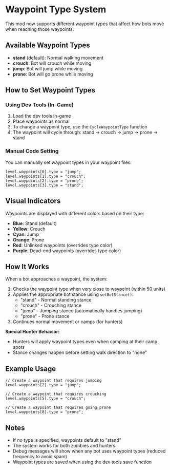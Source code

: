 # Waypoint Type System

This mod now supports different waypoint types that affect how bots move when reaching those waypoints.

## Available Waypoint Types

- **stand** (default): Normal walking movement
- **crouch**: Bot will crouch while moving
- **jump**: Bot will jump while moving
- **prone**: Bot will go prone while moving

## How to Set Waypoint Types

### Using Dev Tools (In-Game)
1. Load the dev tools in-game
2. Place waypoints as normal
3. To change a waypoint type, use the `CycleWaypointType` function
4. The waypoint will cycle through: stand → crouch → jump → prone → stand

### Manual Code Setting
You can manually set waypoint types in your waypoint files:

```gsc
level.waypoints[0].type = "jump";
level.waypoints[1].type = "crouch";
level.waypoints[2].type = "prone";
level.waypoints[3].type = "stand";
```

## Visual Indicators

Waypoints are displayed with different colors based on their type:
- **Blue**: Stand (default)
- **Yellow**: Crouch
- **Cyan**: Jump
- **Orange**: Prone
- **Red**: Unlinked waypoints (overrides type color)
- **Purple**: Dead-end waypoints (overrides type color)

## How It Works

When a bot approaches a waypoint, the system:
1. Checks the waypoint type when very close to waypoint (within 50 units)
2. Applies the appropriate bot stance using `setBotStance()`:
   - "stand" - Normal standing stance
   - "crouch" - Crouching stance
   - "jump" - Jumping stance (automatically handles jumping)
   - "prone" - Prone stance
3. Continues normal movement or camps (for hunters)

**Special Hunter Behavior:**
- Hunters will apply waypoint types even when camping at their camp spots
- Stance changes happen before setting walk direction to "none"

## Example Usage

```gsc
// Create a waypoint that requires jumping
level.waypoints[2].type = "jump";

// Create a waypoint that requires crouching
level.waypoints[5].type = "crouch";

// Create a waypoint that requires going prone
level.waypoints[8].type = "prone";
```

## Notes

- If no type is specified, waypoints default to "stand"
- The system works for both zombies and hunters
- Debug messages will show when any bot uses waypoint types (reduced frequency to avoid spam)
- Waypoint types are saved when using the dev tools save function
